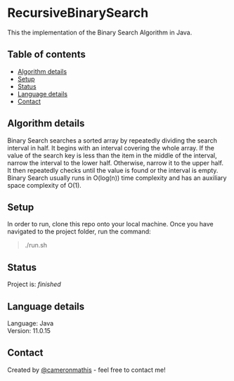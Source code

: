 # RecursiveBinarySearch

This the implementation of the Binary Search Algorithm in Java.

## Table of contents

- [Algorithm details](#Algorithm-details)
- [Setup](#setup)
- [Status](#status)
- [Language details](#Language-details)
- [Contact](#contact)

## Algorithm details

Binary Search searches a sorted array by repeatedly dividing the search interval in half. It begins with an interval covering the whole array. If the value of the search key is less than the item in the middle of the interval, narrow the interval to the lower half. Otherwise, narrow it to the upper half. It then repeatedly checks until the value is found or the interval is empty. Binary Search usually runs in O(log(n)) time complexity and has an auxiliary space complexity of O(1).

## Setup

In order to run, clone this repo onto your local machine. Once you have navigated to the project folder, run the command:

> ./run.sh

## Status

Project is: _finished_

## Language details

Language: Java </br>
Version: 11.0.15

## Contact

Created by [@cameronmathis](https://github.com/cameronmathis/) - feel free to contact me!
